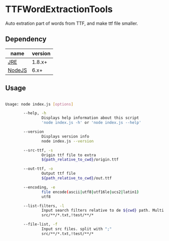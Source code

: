 # TTFWordExtractionTools

Auto extration part of words from TTF, and make ttf file smaller.

## Dependency

name|version
---|---
[JRE](https://www.oracle.com/technetwork/java/javase/downloads/index.html)|1.8.x+
[NodeJS](https://nodejs.org/en/download/)|6.x+

## Usage

```sh

Usage: node index.js [options]

        --help, -h
                Displays help information about this script
                'node index.js -h' or 'node index.js --help'

        --version
                Displays version info
                node index.js --version

        --src-ttf, -s
                Origin ttf file to extra
                ${path_relative_to_cwd}/origin.ttf

        --out-ttf, -o
                Output ttf file
                ${path_relative_to_cwd}/out.ttf

        --encoding, -e
                file encode(ascii|utf8|utf16le|ucs2|latin1)
                utf8

        --list-filters, -l
                Input search filters relative to de ${cwd} path. Multi input split with ";". If the path first character is "!" means exclude that path
                src/**/*.txt,!test/**/*

        --file-list, -f
                Input src files. split with ";"
                src/**/*.txt,!test/**/*

```
